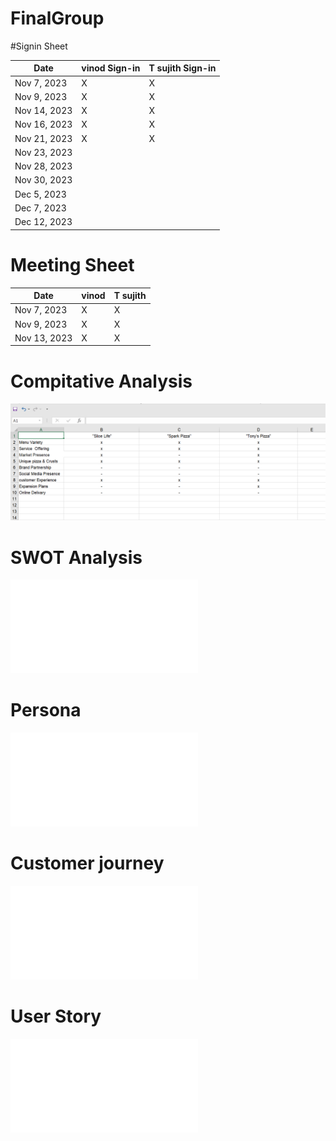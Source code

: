 # FinalGroup

#Signin Sheet

| Date        | vinod Sign-in    | T sujith Sign-in |
|-------------|------------------|------------------|
| Nov 7, 2023 |      X           |       X          |
| Nov 9, 2023 |      X           |       X          |            
| Nov 14, 2023|      X           |       X          |
| Nov 16, 2023|      X           |       X          |
| Nov 21, 2023|      X           |       X          |
| Nov 23, 2023|                  |                  |
| Nov 28, 2023|                  |                  |
| Nov 30, 2023|                  |                  |
| Dec 5, 2023 |                  |                  |
| Dec 7, 2023 |                  |                  |
| Dec 12, 2023|                  |                  |





# Meeting Sheet


| Date        |     vinod        |     T sujith     |
|-------------|------------------|------------------|
| Nov 7, 2023 |       X          |       X          |
| Nov 9, 2023 |       X          |       X          |            
| Nov 13, 2023|       X          |       X          |



# Compitative Analysis  
![Screenshot of compitativeAnalysis preview](CompitativeAnalysis.png)

# SWOT Analysis
![Swot file preview](SWOTAnalysis.md)

# Persona
![Persona file preview](Persona.md)

# Customer journey
![Customer file preview](CustomerJourney.md)

# User Story
![User file preview](UserStory.md)

